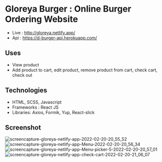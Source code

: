 # Gloreya Burger : Online Burger Ordering Website

- Live : http://gloreya.netlify.app/
- Api : https://d-burger-api.herokuapp.com/

## Uses

- View product
- Add product to cart, edit product, remove product from cart, check cart, check out

## Technologies

- HTML, SCSS, Javascript
- Frameworks : React JS
- Libraries: Axios, Formik, Yup, React-slick

## Screenshot

![screencapture-gloreya-netlify-app-2022-02-20-20_55_52](https://user-images.githubusercontent.com/86120861/154846423-666183b8-918b-474f-b415-1db685682390.png)
![screencapture-gloreya-netlify-app-Menu-2022-02-20-20_56_34](https://user-images.githubusercontent.com/86120861/154846433-a4591105-1b8e-4023-a79e-08681a1913de.png)
![screencapture-gloreya-netlify-app-Menu-picker-5-2022-02-20-20_57_01](https://user-images.githubusercontent.com/86120861/154846439-5a0d2a80-db67-42ba-ab33-717a9063f3bc.png)
![screencapture-gloreya-netlify-app-check-cart-2022-02-20-21_06_07](https://user-images.githubusercontent.com/86120861/154846616-9ab838c2-e75b-43a9-8b5b-c3207f0691c6.png)
